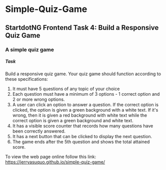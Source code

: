 # Simple-Quiz-Game
## StartdotNG Frontend Task 4: Build a Responsive Quiz Game

### A simple quiz game
##### Task
Build a responsive quiz game. Your quiz game should function according to these specifications:
1. It must have 5 questions of any topic of your choice
2. Each question must have a minimum of 3 options - 1 correct option and 2 or more wrong options.
3. A user can click an option to answer a question. If the correct option is clicked, the option is given a green background with a white text. If it's wrong, then it is given a red background with white text while the correct option is given a green background and white text.
4. It has a visible score counter that records how many questions have been correctly answered.
5. It has a next button that can be clicked to display the next question.
6. The game ends after the 5th question and shows the total attained score.

To view the web page online follow this link:
https://jerryasuquo.github.io/simple-quiz-game/

